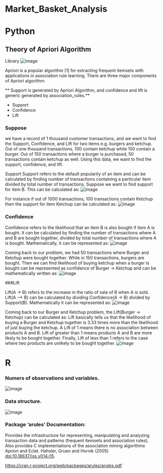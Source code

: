 # Market_Basket_Analysis

# Python

## Theory of Apriori Algorithm

Library
![image](https://user-images.githubusercontent.com/92646311/205542072-83c7e6d5-16e9-4d63-8ff1-c80624ea6ee2.png)

Apriori is a popular algorithm [1] for extracting frequent itemsets with applications in association rule learning. There are three major components of Apriori algorithm:

** Support is generated by Apriori Algorithm, and confidence and lift is generic generated by association_rules.**

- Support
- Confidence
- Lift

### Suppose 

we have a record of 1 thousand customer transactions, and we want to find the Support, Confidence, and Lift for two items e.g. burgers and ketchup. Out of one thousand transactions, 100 contain ketchup while 150 contain a burger. Out of 150 transactions where a burger is purchased, 50 transactions contain ketchup as well. Using this data, we want to find the support, confidence, and lift. 

Support Support refers to the default popularity of an item and can be calculated by finding number of transactions containing a particular item divided by total number of transactions. Suppose we want to find support for item B. This can be calculated as:
![image](https://user-images.githubusercontent.com/92646311/205537407-7d619c79-94cc-4766-8545-65a558ee1a4a.png)

For instance if out of 1000 transactions, 100 transactions contain Ketchup then the support for item Ketchup can be calculated as:
![image](https://user-images.githubusercontent.com/92646311/205537475-9b6484d9-2171-4630-a445-319de7ecdf21.png)

### Confidence

Confidence refers to the likelihood that an item B is also bought if item A is bought. It can be calculated by finding the number of transactions where A and B are bought together, divided by total number of transactions where A is bought. Mathematically, it can be represented as:
![image](https://user-images.githubusercontent.com/92646311/205537576-cb9d1e73-0ed1-4411-ae35-b7a15038f58c.png)

Coming back to our problem, we had 50 transactions where Burger and Ketchup were bought together. While in 150 transactions, burgers are bought. Then we can find likelihood of buying ketchup when a burger is bought can be represented as confidence of Burger -> Ketchup and can be mathematically written as:
![image](https://user-images.githubusercontent.com/92646311/205537635-f7d4e334-ebc0-4a07-8134-0a9fcbe40944.png)

###Lift

Lift(A -> B) refers to the increase in the ratio of sale of B when A is sold. Lift(A –> B) can be calculated by dividing Confidence(A -> B) divided by Support(B). Mathematically it can be represented as:
![image](https://user-images.githubusercontent.com/92646311/205537737-4d2cb8df-ef37-4016-bed8-ceb44d262e79.png)

Coming back to our Burger and Ketchup problem, the Lift(Burger -> Ketchup) can be calculated as:
Lift basically tells us that the likelihood of buying a Burger and Ketchup together is 3.33 times more than the likelihood of just buying the ketchup. A Lift of 1 means there is no association between products A and B. Lift of greater than 1 means products A and B are more likely to be bought together. Finally, Lift of less than 1 refers to the case where two products are unlikely to be bought together.
![image](https://user-images.githubusercontent.com/92646311/205537798-e64a4bf7-923d-47da-bafb-414cd8895e15.png)


# R


### Numers of observations and variables.

![image](https://user-images.githubusercontent.com/92646311/205535103-680869eb-e286-4151-9752-9847bc8054f3.png)

### Data  structure.

![image](https://user-images.githubusercontent.com/92646311/205535298-295d1adf-2e37-4e7a-b60f-cb62f611d014.png)

### Package ‘arules’ Documentation:

Provides the infrastructure for representing, manipulating and analyzing transaction data and patterns (frequent itemsets and association rules). Also provides C implementations of the association mining algorithms Apriori and Eclat. Hahsler, Gruen and Hornik (2005) <doi:10.18637/jss.v014.i15>.

https://cran.r-project.org/web/packages/arules/arules.pdf

